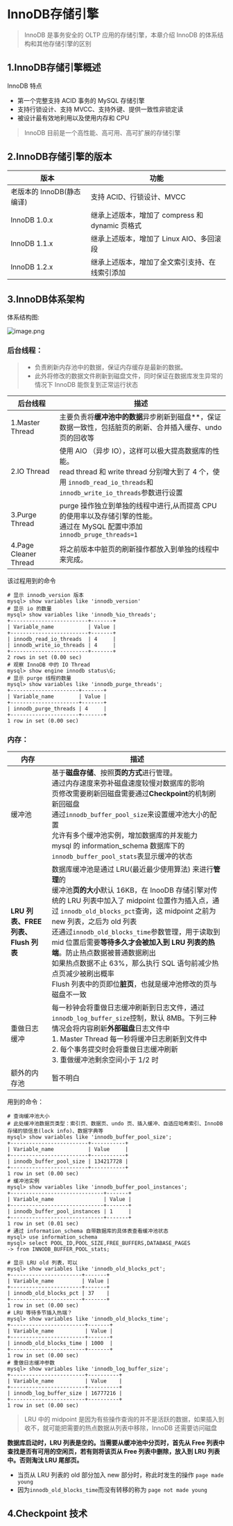 # InnoDB存储引擎

> InnoDB 是事务安全的 OLTP 应用的存储引擎，本章介绍 InnoDB 的体系结构和其他存储引擎的区别

## 1.InnoDB存储引擎概述

InnoDB 特点

- 第一个完整支持 ACID 事务的 MySQL 存储引擎
- 支持行锁设计、支持 MVCC、支持外键、提供一致性非锁定读
- 被设计最有效地利用以及使用内存和 CPU

> InnoDB 目前是一个高性能、高可用、高可扩展的存储引擎

## 2.InnoDB存储引擎的版本

| 版本                      | 功能                                            |
| ------------------------- | ----------------------------------------------- |
| 老版本的 InnoDB(静态编译) | 支持 ACID、行锁设计、MVCC                       |
| InnoDB 1.0.x              | 继承上述版本，增加了 compress 和 dynamic 页格式 |
| InnoDB 1.1.x              | 继承上述版本，增加了 Linux AIO、多回滚段        |
| InnoDB 1.2.x              | 继承上述版本，增加了全文索引支持、在线索引添加  |

## 3.InnoDB体系架构

体系结构图:

![image.png](http://ww1.sinaimg.cn/large/006rAlqhly1gblq76ln4gj30zo0lgdik.jpg)

### 后台线程：

> - 负责刷新内存池中的数据，保证内存缓存是最新的数据。
> - 此外将修改的数据文件刷新到磁盘文件，同时保证在数据库发生异常的情况下 InnoDB 能恢复到正常运行状态

| 后台线程              | 描述                                                         |
| --------------------- | ------------------------------------------------------------ |
| 1.Master Thread       | 主要负责将**缓冲池中的数据**异步刷新到磁盘**，保证数据一致性，包括脏页的刷新、合并插入缓存、undo 页的回收等 |
| 2.IO Thread           | 使用 AIO （异步 IO），这样可以极大提高数据库的性能。<br />read thread 和 write thread 分别增大到了 4 个，使用 `innodb_read_io_threads`和`innodb_write_io_threads`参数进行设置 |
| 3.Purge Thread        | purge 操作独立到单独的线程中进行,从而提高 CPU 的使用率以及存储引擎的性能。<br />通过在 MySQL 配置中添加 `innodb_pruge_threads=1` |
| 4.Page Cleaner Thread | 将之前版本中脏页的刷新操作都放入到单独的线程中来完成。       |

该过程用到的命令

```mysql
# 显示 innodb_version 版本
mysql> show variables like 'innodb_version'
# 显示 io 的数量
mysql> show variables like 'innodb_%io_threads';
+-------------------------+-------+
| Variable_name           | Value |
+-------------------------+-------+
| innodb_read_io_threads  | 4     |
| innodb_write_io_threads | 4     |
+-------------------------+-------+
2 rows in set (0.00 sec)
# 观察 InnoDB 中的 IO Thread
mysql> show engine innodb status\G;
# 显示 purge 线程的数量
mysql> show variables like 'innodb_purge_threads';
+----------------------+-------+
| Variable_name        | Value |
+----------------------+-------+
| innodb_purge_threads | 4     |
+----------------------+-------+
1 row in set (0.00 sec)
```

### 内存：

| 内存                                | 描述                                                         |
| ----------------------------------- | ------------------------------------------------------------ |
| 缓冲池                              | 基于**磁盘存储**、按照**页的方式**进行管理。<br />通过内存速度来弥补磁盘速度较慢对数据库的影响<br />页修改需要刷新回磁盘需要通过**Checkpoint**的机制刷新回磁盘<br />通过`innodb_buffer_pool_size`来设置缓冲池大小的配置<br />允许有多个缓冲池实例，增加数据库的并发能力<br />mysql 的 information_schema 数据库下的 `innodb_buffer_pool_stats`表显示缓冲的状态 |
| **LRU 列表、FREE 列表、Flush 列表** | 数据库缓冲池是通过 LRU(最近最少使用算法) 来进行**管理**的<br />缓冲池**页的大小**默认 16KB，在 InooDB 存储引擎对传统的 LRU 列表中加入了 midpoint 位置作为插入点，通过 `innodb_old_blocks_pct`查询，这 midpoint 之前为 new 列表，之后为 old 列表<br />还通过`innodb_old_blocks_time`参数管理，用于读取到 mid 位置后需要**等待多久才会被加入到 LRU 列表的热端**。防止热点数据被普通数据刷出<br />如果热点数据不止 63%，那么执行 SQL 语句前减少热点页减少被刷出概率<br />Flush 列表中的页即位**脏页**，也就是缓冲池修改的页与磁盘不一致 |
| 重做日志缓冲                        | 每一秒钟会将重做日志缓冲刷新到日志文件，通过`innodb_log_buffer_size`控制，默认 8MB。下列三种情况会将内容刷新**外部磁盘**日志文件中<br />1. Master Thread 每一秒将缓冲日志刷新到文件中<br />2. 每个事务提交时会将重做日志缓冲刷新<br />3. 重做缓冲池剩余空间小于 1/2 时 |
| 额外的内存池                        | 暂不明白                                                     |

用到的命令：

```mysql
# 查询缓冲池大小
# 此处缓冲池数据页类型：索引页、数据页、undo 页、插入缓冲、自适应哈希索引、InnoDB存储的锁信息(lock info)、数据字典等
mysql> show variables like 'innodb_buffer_pool_size';
+-------------------------+-----------+
| Variable_name           | Value     |
+-------------------------+-----------+
| innodb_buffer_pool_size | 134217728 |
+-------------------------+-----------+
1 row in set (0.00 sec)
# 缓冲池实例
mysql> show variables like 'innodb_buffer_pool_instances';
+------------------------------+-------+
| Variable_name                | Value |
+------------------------------+-------+
| innodb_buffer_pool_instances | 1     |
+------------------------------+-------+
1 row in set (0.01 sec)
# 通过 information_schema 自带数据库的具体表查看缓冲池状态
mysql> use information_schema
mysql> select POOL_ID,POOL_SIZE,FREE_BUFFERS,DATABASE_PAGES
-> from INNODB_BUFFER_POOL_stats;

# 显示 LRU old 列表，可以
mysql> show variables like 'innodb_old_blocks_pct';
+-----------------------+-------+
| Variable_name         | Value |
+-----------------------+-------+
| innodb_old_blocks_pct | 37    |
+-----------------------+-------+
1 row in set (0.00 sec)
# LRU 等待多节插入热端？
mysql> show variables like 'innodb_old_blocks_time';
+------------------------+-------+
| Variable_name          | Value |
+------------------------+-------+
| innodb_old_blocks_time | 1000  |
+------------------------+-------+
1 row in set (0.00 sec)
# 重做日志缓冲参数 
mysql> show variables like 'innodb_log_buffer_size';
+------------------------+----------+
| Variable_name          | Value    |
+------------------------+----------+
| innodb_log_buffer_size | 16777216 |
+------------------------+----------+
1 row in set (0.00 sec)

```

> LRU 中的 midpoint 是因为有些操作查询的并不是活跃的数据，如果插入到收不，就可能把需要的热点数据从列表中移除，InnoDB 还需要访问磁盘

**数据库启动时，LRU 列表是空的。当需要从缓冲池中分页时，首先从 Free 列表中查找是否有可用的空闲页，若有则将该页从 Free 列表中删除，放入到 LRU 列表中。否则淘汰 LRU 尾部页。**

- 当页从 LRU 列表的 old 部分加入 new 部分时，称此时发生的操作 `page made young`
- 因为`innodb_old_blocks_time`而没有转移的称为 `page not made young`

## 4.Checkpoint 技术